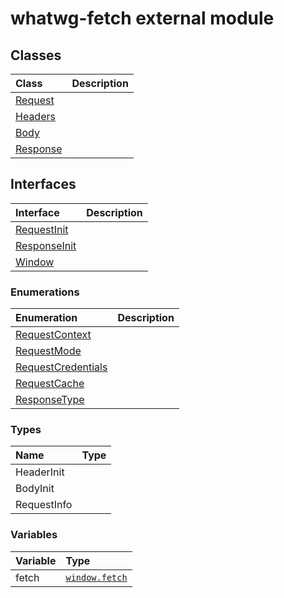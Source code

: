 # whatwg-fetch external module



## Classes

| Class	   |  Description |
|:-------------|:---------------|
| [Request](request.md)     |  |
| [Headers](headers.md)     |  |
| [Body](body.md)     |  |
| [Response](response.md)     |  |



## Interfaces

| Interface	   |  Description |
|:-------------|:---------------|
| [RequestInit](requestinit.md)   |   |
| [ResponseInit](responseinit.md)   |   |
| [Window](window.md)   |   |



### Enumerations

| Enumeration	   | Description|
|:-----------|:------------|
|[RequestContext](requestcontext.md)    |  |
|[RequestMode](requestmode.md)    |  |
|[RequestCredentials](requestcredentials.md)    |  |
|[RequestCache](requestcache.md)    |  |
|[ResponseType](responsetype.md)    |  |


### Types

| Name	   |  Type |
|:-----------|:------------|
|HeaderInit   |  |
|BodyInit   |  |
|RequestInfo   |  |



### Variables

| Variable	   | Type|
|:-----------|:------------|
|fetch   | [`window.fetch`](../whatwg-fetch/window.md#fetch) |

